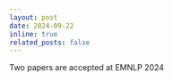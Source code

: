 ```yaml
---
layout: post
date: 2024-09-22
inline: true
related_posts: false
---
```


Two papers are accepted at EMNLP 2024

